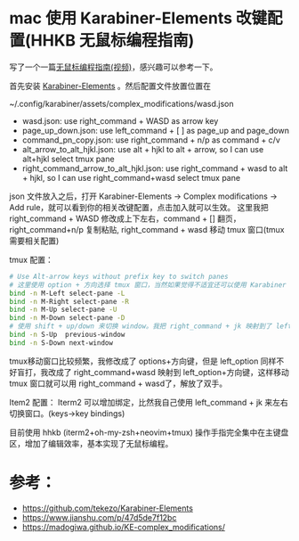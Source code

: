 # mac 使用 Karabiner-Elements  改键配置(HHKB 无鼠标编程指南)

写了一个一篇[无鼠标编程指南(视频)](https://zhuanlan.zhihu.com/p/91031876)，感兴趣可以参考一下。

首先安装 [Karabiner-Elements](https://github.com/pqrs-org/Karabiner-Elements) 。然后配置文件放置位置在

~/.config/karabiner/assets/complex_modifications/wasd.json

- wasd.json: use right_command + WASD as arrow key
- page_up_down.json: use left_command + [ ] as page_up and page_down
- command_pn_copy.json: use right_command + n/p as command + c/v
- alt_arrow_to_alt_hjkl.json: use alt + hjkl to alt + arrow, so I can use alt+hjkl select tmux pane
- right_command_arrow_to_alt_hjkl.json: use right_command + wasd to alt + hjkl, so I can use right_command+wasd select tmux pane

json 文件放入之后，打开 Karabiner-Elements -> Complex modifications -> Add rule，就可以看到你的相关改键配置，点击加入就可以生效。
这里我把 right_command + WASD 修改成上下左右，command + [] 翻页， right_command+n/p 复制粘贴,
right_command + wasd 移动 tmux 窗口(tmux需要相关配置)

tmux 配置：

```sh
# Use Alt-arrow keys without prefix key to switch panes
# 这里使用 option + 方向选择 tmux 窗口，当然如果觉得不适宜还可以使用 Karabiner 修改别的映射到 option+方向键
bind -n M-Left select-pane -L
bind -n M-Right select-pane -R
bind -n M-Up select-pane -U
bind -n M-Down select-pane -D
# 使用 shift + up/down 来切换 window。我把 right_command + jk 映射到了 left_shift + up/down
bind -n S-Up  previous-window
bind -n S-Down next-window
```

tmux移动窗口比较频繁，我修改成了 options+方向键，但是 left_option 同样不好盲打，我改成了 right_command+wasd 映射到
left_option+方向键，这样移动 tmux 窗口就可以用 right_command + wasd了，解放了双手。

Item2 配置：
Iterm2 可以增加绑定，比然我自己使用 left_command + jk 来左右切换窗口。(keys->key bindings)

目前使用 hhkb (iterm2+oh-my-zsh+neovim+tmux) 操作手指完全集中在主键盘区，增加了编辑效率，基本实现了无鼠标编程。

# 参考：

- https://github.com/tekezo/Karabiner-Elements
- https://www.jianshu.com/p/47d5de7f12bc
- https://madogiwa.github.io/KE-complex_modifications/

